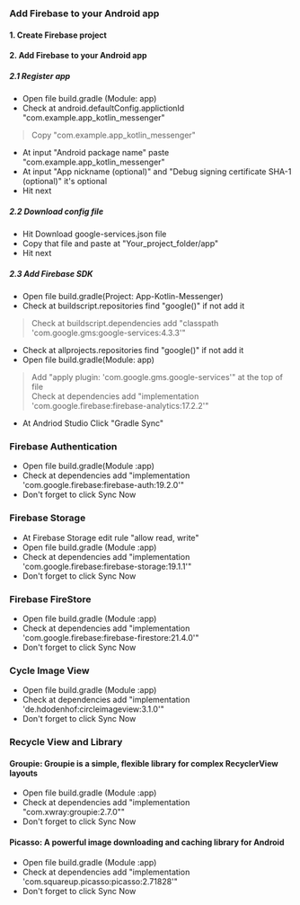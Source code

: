 ### Add Firebase to your Android app
#### 1. Create Firebase project
#### 2. Add Firebase to your Android app
##### 2.1 Register app
* Open file build.gradle (Module: app)
* Check at android.defaultConfig.applictionId "com.example.app_kotlin_messenger"
>Copy "com.example.app_kotlin_messenger" 
* At input "Android package name" paste "com.example.app_kotlin_messenger"
* At input "App nickname (optional)" and "Debug signing certificate SHA-1 (optional)" it's optional
* Hit next
##### 2.2 Download config file
* Hit Download google-services.json file
* Copy that file and paste at "Your_project_folder/app"
* Hit next
##### 2.3 Add Firebase SDK
* Open file build.gradle(Project: App-Kotlin-Messenger)
* Check at buildscript.repositories find "google()" if not add it
>Check at buildscript.dependencies add "classpath 'com.google.gms:google-services:4.3.3'"
* Check at allprojects.repositories find "google()" if not add it
* Open file build.gradle(Module: app)
>Add "apply plugin: 'com.google.gms.google-services'" at the top of file <br/>
>Check at dependencies add "implementation 'com.google.firebase:firebase-analytics:17.2.2'"
* At Andriod Studio Click "Gradle Sync"
### Firebase Authentication
* Open file build.gradle(Module :app) 
* Check at dependencies add "implementation 'com.google.firebase:firebase-auth:19.2.0'"
* Don't forget to click Sync Now
### Firebase Storage
* At Firebase Storage edit rule "allow read, write"
* Open file build.gradle (Module :app)
* Check at dependencies add "implementation 'com.google.firebase:firebase-storage:19.1.1'"
* Don't forget to click Sync Now
### Firebase FireStore
* Open file build.gradle (Module :app)
* Check at dependencies add "implementation 'com.google.firebase:firebase-firestore:21.4.0'"
* Don't forget to click Sync Now
### Cycle Image View
* Open file build.gradle (Module :app)
* Check at dependencies add "implementation 'de.hdodenhof:circleimageview:3.1.0'"
* Don't forget to click Sync Now
### Recycle View and Library
#### Groupie: Groupie is a simple, flexible library for complex RecyclerView layouts
* Open file build.gradle (Module :app)
* Check at dependencies add "implementation "com.xwray:groupie:2.7.0""
* Don't forget to click Sync Now
#### Picasso: A powerful image downloading and caching library for Android
* Open file build.gradle (Module :app)
* Check at dependencies add "implementation 'com.squareup.picasso:picasso:2.71828'"
* Don't forget to click Sync Now

